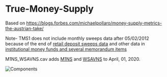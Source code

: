 # True-Money-Supply
Based on https://blogs.forbes.com/michaelpollaro/money-supply-metrics-the-austrian-take/

Note- TMS1 does not include monthly sweeps data after 05/02/2012 because of the end of [retail deposit sweeps data](https://research.stlouisfed.org/aggreg/swdata.html) and other data in [institutional money funds and several memorandum items](https://web.archive.org/web/20210625062244/https://www.federalreserve.gov/releases/H6/h6_technical_qa.htm)

M1NS_WSAVNS.cav adds [M1NS](https://fred.stlouisfed.org/series/M1NS) and [WSAVNS](https://fred.stlouisfed.org/series/WSAVNS) to April, 01, 2020. 

![Components](https://static.seekingalpha.com/uploads/2010/3/19/saupload_money_supply_comparisons_2.png)
